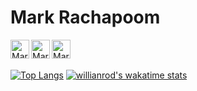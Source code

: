 # Mark Rachapoom

 <a href="https://www.linkedin.com/in/rphanchotong/">
   <img align="left" alt="Mark's LinkdeIn" width="30px" src="https://cdn.jsdelivr.net/npm/simple-icons@v3/icons/linkedin.svg" />
 </a>
 <a href="https://www.instagram.com/markkypanc/">
   <img align="left" alt="Mark's Instagram" width="30px" src="https://cdn.jsdelivr.net/npm/simple-icons@v3/icons/instagram.svg" />
 </a>
 <a href="https://www.facebook.com/Rachapoom Phanchotong">
   <img align="left" alt="Mark's Instagram" width="30px" src="https://cdn.jsdelivr.net/npm/simple-icons@v3/icons/facebook.svg" />
 </a>
 <br>
 <br />

 [![Top Langs](https://github-readme-stats.vercel.app/api/top-langs/?username=markkypanc&langs_count=8)](https://github.com/markkypanc/github-readme-stats)
 [![willianrod's wakatime stats](https://github-readme-stats.vercel.app/api/markkypanc?username=markkypanc)](https://github.com/markkypanc/github-readme-stats)

